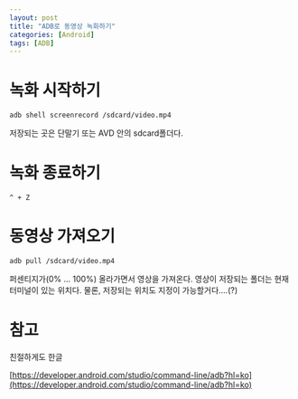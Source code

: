 ```yaml
---
layout: post
title: "ADB로 동영상 녹화하기"
categories: [Android]
tags: [ADB]
---
```


# 녹화 시작하기

```
adb shell screenrecord /sdcard/video.mp4
```

저장되는 곳은 단말기 또는 AVD 안의 sdcard폴더다.

# 녹화 종료하기

```
^ + Z
```

# 동영상 가져오기

```
adb pull /sdcard/video.mp4
```

퍼센티지가(0% ... 100%) 올라가면서 영상을 가져온다. 영상이 저장되는 폴더는 현재 터미널이 있는 위치다. 물론, 저장되는 위치도 지정이 가능할거다....(?)

# 참고

친절하게도 한글

[https://developer.android.com/studio/command-line/adb?hl=ko](https://developer.android.com/studio/command-line/adb?hl=ko)